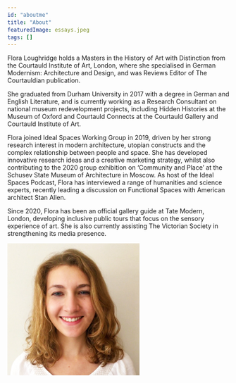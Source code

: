 ```yaml
---
id: "aboutme"
title: "About"
featuredImage: essays.jpeg
tags: []
---
```


Flora Loughridge holds a Masters in the History of Art with Distinction from the Courtauld Institute of Art, London, where she specialised in German Modernism: Architecture and Design, and was Reviews Editor of The Courtauldian publication. 

She graduated from Durham University in 2017 with a degree in German and English Literature, and is currently working as a Research Consultant on national museum redevelopment projects, including Hidden Histories at the Museum of Oxford and Courtauld Connects at the Courtauld Gallery and Courtauld Institute of Art. 

Flora joined Ideal Spaces Working Group in 2019, driven by her strong research interest in modern architecture, utopian constructs and the complex relationship between people and space. She has developed innovative research ideas and a creative marketing strategy, whilst also contributing to the 2020 group exhibition on ‘Community and Place’ at the Schusev State Museum of Architecture in Moscow. As host of the Ideal Spaces Podcast, Flora has interviewed a range of humanities and science experts, recently leading a discussion on Functional Spaces with American architect Stan Allen.

Since 2020, Flora has been an official gallery guide at Tate Modern, London, developing inclusive public tours that focus on the sensory experience of art. She is also currently assisting The Victorian Society in strengthening its media presence.

<img src="https://github.com/floraml/filehosting/blob/master/Flora%20(1).jpg?raw=true" height="300"/>